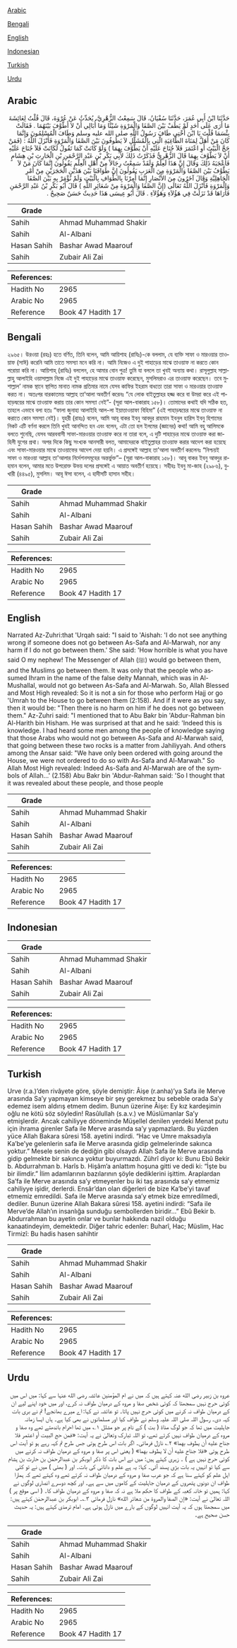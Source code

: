 [Arabic](#arabic)

[Bengali](#bengali)

[English](#english)

[Indonesian](#indonesian)

[Turkish](#turkish)

[Urdu](#urdu)

## Arabic


<div dir="rtl" lang="ar" style={{fontSize:'larger',backgroundColor:'#f8f9fa',padding:20}}>
حَدَّثَنَا ابْنُ أَبِي عُمَرَ، حَدَّثَنَا سُفْيَانُ، قَالَ سَمِعْتُ الزُّهْرِيَّ، يُحَدِّثُ عَنْ عُرْوَةَ، قَالَ قُلْتُ لِعَائِشَةَ مَا أَرَى عَلَى أَحَدٍ لَمْ يَطُفْ بَيْنَ الصَّفَا وَالْمَرْوَةِ شَيْئًا وَمَا أُبَالِي أَنْ لاَ أَطَّوَّفَ بَيْنَهُمَا ‏.‏ فَقَالَتْ بِئْسَمَا قُلْتَ يَا ابْنَ أُخْتِي طَافَ رَسُولُ اللَّهِ صلى الله عليه وسلم وَطَافَ الْمُسْلِمُونَ وَإِنَّمَا كَانَ مَنْ أَهَلَّ لِمَنَاةَ الطَّاغِيَةِ الَّتِي بِالْمُشَلَّلِ لاَ يَطُوفُونَ بَيْنَ الصَّفَا وَالْمَرْوَةِ فَأَنْزَلَ اللَّهُ ‏:‏ ‏(‏فَمَنْ حَجَّ الْبَيْتَ أَوِ اعْتَمَرَ فَلاَ جُنَاحَ عَلَيْهِ أَنْ يَطَّوَّفَ بِهِمَا ‏)‏ وَلَوْ كَانَتْ كَمَا تَقُولُ لَكَانَتْ فَلاَ جُنَاحَ عَلَيْهِ أَنْ لاَ يَطَّوَّفَ بِهِمَا قَالَ الزُّهْرِيُّ فَذَكَرْتُ ذَلِكَ لأَبِي بَكْرِ بْنِ عَبْدِ الرَّحْمَنِ بْنِ الْحَارِثِ بْنِ هِشَامٍ فَأَعْجَبَهُ ذَلِكَ وَقَالَ إِنَّ هَذَا لَعِلْمٌ وَلَقَدْ سَمِعْتُ رِجَالاً مِنْ أَهْلِ الْعِلْمِ يَقُولُونَ إِنَّمَا كَانَ مَنْ لاَ يَطَّوَّفُ بَيْنَ الصَّفَا وَالْمَرْوَةِ مِنَ الْعَرَبِ يَقُولُونَ إِنَّ طَوَافَنَا بَيْنَ هَذَيْنِ الْحَجَرَيْنِ مِنْ أَمْرِ الْجَاهِلِيَّةِ وَقَالَ آخَرُونَ مِنَ الأَنْصَارِ إِنَّمَا أُمِرْنَا بِالطَّوَافِ بِالْبَيْتِ وَلَمْ نُؤْمَرْ بِهِ بَيْنَ الصَّفَا وَالْمَرْوَةِ فَأَنْزَلَ اللَّهُ تَعَالَى ‏(‏إِنَّ الصَّفَا وَالْمَرْوَةَ مِنْ شَعَائِرِ اللَّهِ ‏)‏ قَالَ أَبُو بَكْرِ بْنُ عَبْدِ الرَّحْمَنِ فَأُرَاهَا قَدْ نَزَلَتْ فِي هَؤُلاَءِ وَهَؤُلاَءِ ‏.‏ قَالَ أَبُو عِيسَى هَذَا حَدِيثٌ حَسَنٌ صَحِيحٌ ‏.‏
</div>
<div style={{backgroundColor:'#f8f9fa',padding:20, marginBottom: 10}}><table> <thead> <tr> <th>Grade</th> <th></th> </tr> </thead> <tbody> <tr><td>Sahih</td><td>Ahmad Muhammad Shakir</td></tr><tr><td>Sahih</td><td>Al-Albani</td></tr><tr><td>Hasan Sahih</td><td>Bashar Awad Maarouf</td></tr><tr><td>Sahih</td><td>Zubair Ali Zai</td></tr></tbody></table><table> <thead> <tr> <th>References:</th> <th></th> </tr> </thead> <tbody><tr><td>Hadith No</td><td>2965</td></tr><tr><td>Arabic No</td><td>2965</td></tr><tr><td>Reference</td><td>Book 47 Hadith 17</td></tr></tbody></table></div>

## Bengali


<div dir="ltr" lang="bn" style={{fontSize:'larger',backgroundColor:'#f8f9fa',padding:20}}>
২৯৬৫। উরওয়া (রহঃ) হতে বর্ণিত, তিনি বলেন, আমি আয়িশাহ (রাযিঃ)-কে বললাম, যে ব্যক্তি সাফা ও মারওয়ার তাওয়াফ (সাঈ) করেনি আমি তাতে সমস্যা মনে করি না। আমি নিজেও এ দুই পাহাড়ের মাঝে তাওয়াফ না করতে কোন পরোয়া করি না। আয়িশাহ্ (রাযিঃ) বললেন, হে আমার বোন পুত্র! তুমি যা বললে তা খুবই অন্যায় কথা। রাসূলুল্লাহ সাল্লাল্লাহু আলাইহি ওয়াসাল্লাম নিজে এই দুই পাহাড়ের মাঝে তাওয়াফ করেছেন, মুসলিমরাও এর তাওয়াফ করেছেন। তবে মুশাল্লাল’ নামক স্থানে স্থাপিত মানাত নামক প্রতিমার নামে যেসব কাফির ইহরাম বাধতো তারা সাফা ও মারওয়ার তাওয়াফ করত না। অতঃপর বারকাতময় আল্লাহ তা’আলা অবতীর্ণ করেনঃ “যে লোক বাইতুল্লাহর হজ্জ করে বা উমরা করে এই পাহাড়দ্বয়ের মাঝে তাওয়াফ করায় তার কোন সমস্যা নেই”- (সূরা আল-বাকারাহ ১৫৮)। তোমাদের কথাই যদি সঠিক হত, তাহলে এভাবে বলা হতঃ “ফালা জুনাহা আলাইহি আল-লা ইয়াত্তাওয়াফা বিহিমা” (এই পাহাড়দ্বয়ের মাঝে তাওয়াফ না করাতে কোন সমস্যা নেই)। যুহরী (রাহঃ) বলেন, আমি আবূ বাকর ইবনু আবদুর রাহমান ইবনুল হারিস ইবনু হিশামের নিকট এটি বর্ণনা করলে তিনি খুবই আনন্দিত হন এবং বলেন, এটা তো হল ইলমের (জ্ঞানের) কথা! আমি বহু আলিমকে বলতে শুনেছি, যেসব আরববাসী সাফা-মারওয়ার তাওয়াফ করে না তারা বলে, এ দুটি পাহাড়ের মাঝে তাওয়াফ করা জাহিলী যুগের প্রথা। অপর দিকে কিছু সংখ্যক আনসারী বলত, আমাদেরকে বাইতুল্লাহর তাওয়াফ করার আদেশ করা হয়েছে এবং সাফা-মারওয়ার মাঝে তাওয়াফের আদেশ দেয়া হয়নি। এ প্রসঙ্গেই আল্লাহ তা'আলা অবতীর্ণ করলেনঃ “নিশ্চয়ই সাফা ও মারওয়া আল্লাহ তা'আলার নির্দেশনসমূহের অন্তর্ভুক্ত”– (সূরা আল-বাকারাহ ১৫৮)। আবূ বাকর ইবনু আবদুর রাহমান বলেন, আমার মতে উপরোক্ত উভয় দলের প্রসঙ্গেই এ আয়াত অবতীর্ণ হয়েছে। সহীহঃ ইবনু মা-জাহ (২৯৮৬), বুখারী (৪৪৯৫), মুসলিম। আবূ ঈসা বলেন, এ হাদীসটি হাসান সহীহ।
</div>
<div style={{backgroundColor:'#f8f9fa',padding:20, marginBottom: 10}}><table> <thead> <tr> <th>Grade</th> <th></th> </tr> </thead> <tbody> <tr><td>Sahih</td><td>Ahmad Muhammad Shakir</td></tr><tr><td>Sahih</td><td>Al-Albani</td></tr><tr><td>Hasan Sahih</td><td>Bashar Awad Maarouf</td></tr><tr><td>Sahih</td><td>Zubair Ali Zai</td></tr></tbody></table><table> <thead> <tr> <th>References:</th> <th></th> </tr> </thead> <tbody><tr><td>Hadith No</td><td>2965</td></tr><tr><td>Arabic No</td><td>2965</td></tr><tr><td>Reference</td><td>Book 47 Hadith 17</td></tr></tbody></table></div>

## English


<div dir="ltr" lang="en" style={{fontSize:'larger',backgroundColor:'#f8f9fa',padding:20}}>
Narrated Az-Zuhri:that 'Urqah said: "I said to 'Aishah: 'I do not see anything wrong if someone does not go between As-Safa and Al-Marwah, nor any harm if I do not go between them.' She said: 'How horrible is what you have said O my nephew! The Messenger of Allah (ﷺ) would go between them, and the Muslims go between them. It was only that the people who assumed Ihram in the name of the false deity Mannah, which was in Al-Mushallal, would not go between As-Safa and Al-Marwah. So, Allah Blessed and Most High revealed: So it is not a sin for those who perform Hajj or go 'Umrah to the House to go between them (2:158). And if it were as you say, then it would be: "Then there is no harm on him if he does not go between them." Az-Zuhri said: "I mentioned that to Abu Bakr bin 'Abdur-Rahman bin Al-Harith bin Hisham. He was surprised at that and he said: 'Indeed this is knowledge. I had heard some men among the people of knowledge saying that those Arabs who would not go between As-Safa and Al-Marwah said, that going between these two rocks is a matter from Jahiliyyah. And others among the Ansar said: "We have only been ordered with going around the House, we were not ordered to do so with As-Safa and Al-Marwah." So Allah Most High revealed: Indeed As-Safa and Al-Marwah are of the symbols of Allah...' (2.158) Abu Bakr bin 'Abdur-Rahman said: 'So I thought that it was revealed about these people, and those people
</div>
<div style={{backgroundColor:'#f8f9fa',padding:20, marginBottom: 10}}><table> <thead> <tr> <th>Grade</th> <th></th> </tr> </thead> <tbody> <tr><td>Sahih</td><td>Ahmad Muhammad Shakir</td></tr><tr><td>Sahih</td><td>Al-Albani</td></tr><tr><td>Hasan Sahih</td><td>Bashar Awad Maarouf</td></tr><tr><td>Sahih</td><td>Zubair Ali Zai</td></tr></tbody></table><table> <thead> <tr> <th>References:</th> <th></th> </tr> </thead> <tbody><tr><td>Hadith No</td><td>2965</td></tr><tr><td>Arabic No</td><td>2965</td></tr><tr><td>Reference</td><td>Book 47 Hadith 17</td></tr></tbody></table></div>

## Indonesian


<div dir="ltr" lang="id" style={{fontSize:'larger',backgroundColor:'#f8f9fa',padding:20}}>

</div>
<div style={{backgroundColor:'#f8f9fa',padding:20, marginBottom: 10}}><table> <thead> <tr> <th>Grade</th> <th></th> </tr> </thead> <tbody> <tr><td>Sahih</td><td>Ahmad Muhammad Shakir</td></tr><tr><td>Sahih</td><td>Al-Albani</td></tr><tr><td>Hasan Sahih</td><td>Bashar Awad Maarouf</td></tr><tr><td>Sahih</td><td>Zubair Ali Zai</td></tr></tbody></table><table> <thead> <tr> <th>References:</th> <th></th> </tr> </thead> <tbody><tr><td>Hadith No</td><td>2965</td></tr><tr><td>Arabic No</td><td>2965</td></tr><tr><td>Reference</td><td>Book 47 Hadith 17</td></tr></tbody></table></div>

## Turkish


<div dir="ltr" lang="tr" style={{fontSize:'larger',backgroundColor:'#f8f9fa',padding:20}}>
Urve (r.a.)’den rivâyete göre, şöyle demiştir: Âişe (r.anha)’ya Safa ile Merve arasında Sa’y yapmayan kimseye bir şey gerekmez bu sebeble orada Sa’y edemez isem aldırış etmem dedim. Bunun üzerine Âişe: Ey kız kardeşimin oğlu ne kötü söz söyledin! Rasûlullah (s.a.v.) ve Müslümanlar Sa’y etmişlerdir. Ancak cahiliyye döneminde Müşellel denilen yerdeki Menat putu için ihrama girenler Safa ile Merve arasında sa’y yapmazlardı. Bu yüzden yüce Allah Bakara sûresi 158. ayetini indirdi. “Hac ve Umre maksadıyla Ka’be’ye gelenlerin safa ile Merve arasında gidip gelmelerinde sakınca yoktur.” Mesele senin de dediğin gibi olsaydı Allah Safa ile Merve arasında gidip gelmekte bir sakınca yoktur buyurmazdı. Zührî diyor ki: Bunu Ebû Bekir b. Abdurrahman b. Harîs b. Hişâm’a anlattım hoşuna gitti ve dedi ki: “İşte bu bir ilimdir.” İlim adamlarının bazılarının şöyle dediklerini işittim. Araplardan Sa’fa ile Merve arasında sa’y etmeyenler bu iki taş arasında sa’y etmemiz cahiliyye işidir, derlerdi. Ensâr’dan olan diğerleri de bize Ka’be’yi tavaf etmemiz emredildi. Safa ile Merve arasında sa’y etmek bize emredilmedi, dediler. Bunun üzerine Allah Bakara sûresi 158. ayetini indirdi: “Safa ile Merve’de Allah’ın insanlığa sunduğu sembollerden biridir...” Ebû Bekir b. Abdurrahman bu ayetin onlar ve bunlar hakkında nazil olduğu kanaatindeyim, demektedir. Diğer tahric edenler: Buharî, Hac; Müslim, Hac Tirmizî: Bu hadis hasen sahihtir
</div>
<div style={{backgroundColor:'#f8f9fa',padding:20, marginBottom: 10}}><table> <thead> <tr> <th>Grade</th> <th></th> </tr> </thead> <tbody> <tr><td>Sahih</td><td>Ahmad Muhammad Shakir</td></tr><tr><td>Sahih</td><td>Al-Albani</td></tr><tr><td>Hasan Sahih</td><td>Bashar Awad Maarouf</td></tr><tr><td>Sahih</td><td>Zubair Ali Zai</td></tr></tbody></table><table> <thead> <tr> <th>References:</th> <th></th> </tr> </thead> <tbody><tr><td>Hadith No</td><td>2965</td></tr><tr><td>Arabic No</td><td>2965</td></tr><tr><td>Reference</td><td>Book 47 Hadith 17</td></tr></tbody></table></div>

## Urdu


<div dir="rtl" lang="ur" style={{fontSize:'larger',backgroundColor:'#f8f9fa',padding:20}}>
عروہ بن زبیر رضی الله عنہ کہتے ہیں کہ میں نے ام المؤمنین عائشہ رضی الله عنہا سے کہا: میں اس میں کوئی حرج نہیں سمجھتا کہ کوئی شخص صفا و مروہ کے درمیان طواف نہ کرے، اور میں خود اپنے لیے ان کے درمیان طواف نہ کرنے میں کوئی حرج نہیں پاتا۔ تو عائشہ نے کہا: اے میرے بھانجے! تم نے بری بات کہہ دی۔ رسول اللہ صلی اللہ علیہ وسلم نے طواف کیا اور مسلمانوں نے بھی کیا ہے۔ ہاں ایسا زمانہ جاہلیت میں تھا کہ جو لوگ مناۃ ( بت ) کے نام پر جو مشلل ۱؎ میں تھا احرام باندھتے تھے وہ صفا و مروہ کے درمیان طواف نہیں کرتے تھے، تو اللہ تبارک وتعالیٰ نے یہ آیت: «فمن حج البيت أو اعتمر فلا جناح عليه أن يطوف بهما» ۲؎ نازل فرمائی۔ اگر بات اس طرح ہوتی جس طرح تم کہہ رہے ہو تو آیت اس طرح ہوتی «فلا جناح عليه أن لا يطوف بهما» ( یعنی اس پر صفا و مروہ کے درمیان طواف نہ کرنے میں کوئی حرج نہیں ہے ) ۔ زہری کہتے ہیں: میں نے اس بات کا ذکر ابوبکر بن عبدالرحمٰن بن حارث بن ہشام سے کیا تو انہیں یہ بات بڑی پسند آئی۔ کہا: یہ ہے علم و دانائی کی بات۔ اور ( بھئی ) میں نے تو کئی اہل علم کو کہتے سنا ہے کہ جو عرب صفا و مروہ کے درمیان طواف نہ کرتے تھے وہ کہتے تھے کہ ہمارا طواف ان دونوں پتھروں کے درمیان جاہلیت کے کاموں میں سے ہے۔ اور کچھ دوسرے انصاری لوگوں نے کہا: ہمیں تو خانہ کعبہ کے طواف کا حکم ملا ہے نہ کہ صفا و مروہ کے درمیان طواف کا۔ ( اسی موقع پر ) اللہ تعالیٰ نے آیت: «إن الصفا والمروة من شعائر الله» نازل فرمائی ۳؎۔ ابوبکر بن عبدالرحمٰن کہتے ہیں: میں سمجھتا ہوں کہ یہ آیت انہیں لوگوں کے بارے میں نازل ہوئی ہے۔ امام ترمذی کہتے ہیں: یہ حدیث حسن صحیح ہے۔
</div>
<div style={{backgroundColor:'#f8f9fa',padding:20, marginBottom: 10}}><table> <thead> <tr> <th>Grade</th> <th></th> </tr> </thead> <tbody> <tr><td>Sahih</td><td>Ahmad Muhammad Shakir</td></tr><tr><td>Sahih</td><td>Al-Albani</td></tr><tr><td>Hasan Sahih</td><td>Bashar Awad Maarouf</td></tr><tr><td>Sahih</td><td>Zubair Ali Zai</td></tr></tbody></table><table> <thead> <tr> <th>References:</th> <th></th> </tr> </thead> <tbody><tr><td>Hadith No</td><td>2965</td></tr><tr><td>Arabic No</td><td>2965</td></tr><tr><td>Reference</td><td>Book 47 Hadith 17</td></tr></tbody></table></div>